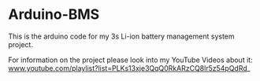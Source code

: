 # Arduino-BMS
This is the arduino code for my 3s Li-ion battery management system project.

For information on the project please look into my YouTube Videos about it: www.youtube.com/playlist?list=PLKs13xje3QqQ0RkARzCQ8lr5z54pQdRd_
